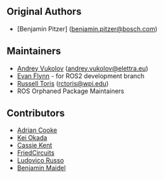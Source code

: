 Original Authors
----------------
 * [Benjamin Pitzer] (benjamin.pitzer@bosch.com)

Maintainers
------------
 * [Andrey Vukolov](https://github.com/twdragon) (andrey.vukolov@elettra.eu)
 * [Evan Flynn](https://github.com/flynneva) - for ROS2 development branch
 * [Russell Toris](http://users.wpi.edu/~rctoris/) (rctoris@wpi.edu)
 * ROS Orphaned Package Maintainers
 
 Contributors
 ------------
  * [Adrian Cooke](https://github.com/agcooke)
  * [Kei Okada](https://github.com/k-okada)
  * [Cassie Kent](https://github.com/dekent)
  * [FriedCircuits](https://github.com/FriedCircuits)
  * [Ludovico Russo](https://github.com/ludusrusso)
  * [Benjamin Maidel](https://github.com/benmaidel)

